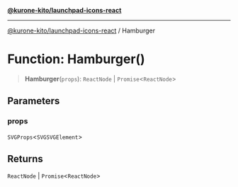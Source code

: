 [**@kurone-kito/launchpad-icons-react**](../README.md)

***

[@kurone-kito/launchpad-icons-react](../globals.md) / Hamburger

# Function: Hamburger()

> **Hamburger**(`props`): `ReactNode` \| `Promise`\<`ReactNode`\>

## Parameters

### props

`SVGProps`\<`SVGSVGElement`\>

## Returns

`ReactNode` \| `Promise`\<`ReactNode`\>
